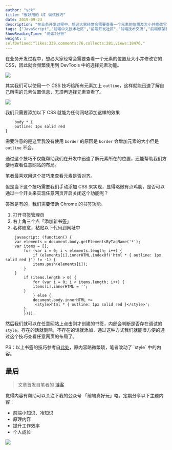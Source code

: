 ```yaml
---
author: "yck"
title: "很好用的 UI 调试技巧"
date: 2019-09-23
description: "在业务开发过程中，想必大家经常会需要查看一个元素的位置及大小并修改它的 CSS，因此就会频繁使用到 DevTools 中的选择元素功能。 其实我们可以使用一个 CSS 技巧给所有元素加上 outline，这样就能迅速了解自己所需的元素位置信息，无须再选择元素查看了。 需要注意的…"
tags: ["JavaScript","前端中文技术社区","前端开发社区","前端技术交流","前端框架教程","JavaScript 学习资源","CSS 技巧与最佳实践","HTML5 最新动态","前端工程师职业发展","开源前端项目","前端技术趋势"]
ShowReadingTime: "阅读2分钟"
weight: 1
selfDefined:"likes:339,comments:76,collects:281,views:18476,"
---
```

在业务开发过程中，想必大家经常会需要查看一个元素的位置及大小并修改它的 CSS，因此就会频繁使用到 DevTools 中的选择元素功能。

![](/images/jueJin/16d0fdcd7f81e23.png)

其实我们可以使用一个 CSS 技巧给所有元素加上 `outline`，这样就能迅速了解自己所需的元素位置信息，无须再选择元素查看了。

![](/images/jueJin/16d0fe145d1b1f4.png)

我们只需要添加以下 CSS 就能为任何网站添加这样的效果

```
    body * {
    outline: 1px solid red
}
```

需要注意的是这里我没有使用 `border` 的原因是 `border` 会增加元素的大小但是 `outline` 不会。

通过这个技巧不仅能帮助我们在开发中迅速了解元素所在的位置，还能帮助我们方便地查看任意网站的布局。

笔者最喜欢用这个技巧来查看元素是否对齐。

但是当下这个技巧需要我们手动添加 CSS 来实现，显得略微有点鸡肋，是否可以通过一个开关来实现任意网页开启关闭这个功能呢？

答案是有的，我们需要借助 Chrome 的书签功能。

1.  打开书签管理页
2.  右上角三个点「添加新书签」
3.  名称随意，粘贴以下代码到网址中

```
    javascript: (function() {
    var elements = document.body.getElementsByTagName('*');
    var items = [];
        for (var i = 0; i < elements.length; i++) {
            if (elements[i].innerHTML.indexOf('html * { outline: 1px solid red }') != -1) {
            items.push(elements[i]);
        }
    }
        if (items.length > 0) {
            for (var i = 0; i < items.length; i++) {
            items[i].innerHTML = '';
        }
            } else {
            document.body.innerHTML +=
            '<style>html * { outline: 1px solid red }</style>';
        }
        })();
```

然后我们就可以在任意网站上点击刚才创建的书签，内部会判断是否存在调试的 `style`。存在的话就删除，不存在的话就添加，通过这种方式我们就能很方便的通过这个技巧查看任意网页的布局了。

PS：以上书签的技巧参考自[此处](https://link.juejin.cn?target=https%3A%2F%2Fgist.github.com%2Fvcastroi%2Fe0d296171842e74ad7d4eef7daf15df6 "https://gist.github.com/vcastroi/e0d296171842e74ad7d4eef7daf15df6")，原内容略微繁琐，笔者改动了 `style` 中的内容。

最后
--

> 文章首发自笔者的 [博客](https://link.juejin.cn?target=https%3A%2F%2Fyuchengkai.cn%2Fhome%2F "https://yuchengkai.cn/home/")

觉得内容有帮助可以关注下我的公众号 「前端真好玩」咯，定期分享以下主题内容：

*   前端小知识、冷知识
*   原理内容
*   提升工作效率
*   个人成长

![](/images/jueJin/16cc957a063731e.png)